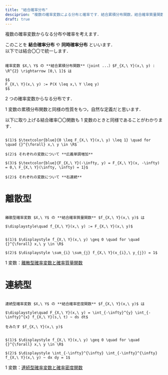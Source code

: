 ```yaml
---
title: "結合確率分布"
desciprion: "複数の確率変数による分布と確率です．結合累積分布関数，結合確率質量関数，結合確率密度関数を定義し，その性質を確認します．"
draft: true
---
```


複数の確率変数からなる分布や確率を考えます．

このことを **結合確率分布** や **同時確率分布** といいます．  
以下では結合〇〇で統一します．

~~~definition:結合累積分布関数

確率変数 $X,\ Y$ の **結合累積分布関数**（joint ...）$F_{X,\ Y}(x,\ y) : \R^{2} \rightarrow [0,\ 1]$ は

$$
F_{X,\ Y}(x,\ y) := P(X \leq x,\ Y \leq y)
$$

~~~

$2$ つの確率変数からなる分布です．

$1$ 変数の累積分布関数と同様の性質をもつ，自然な定義だと思います．

以下に取り上げる結合確率〇〇関数も $1$ 変数のときと同様であることがわかります．

~~~theorem:結合累積分布関数の性質

$(1)$ $\textcolor{blue}{0 \leq F_{X,\ Y}(x,\ y) \leq 1} \quad for \quad {}^{\forall} x,\ y \in \R$

$(2)$ それぞれの変数について **広義単調増加**

$(3)$ $\textcolor{blue}{F_{X,\ Y}(-\infty, y) = F_{X,\ Y}(x, -\infty) = 0,\ F_{X,\ Y}(\infty, \infty) = 1}$

$(2)$ それぞれの変数について **右連続**

~~~

# 離散型

~~~definition:結合確率質量関数

離散型確率変数 $X,\ Y$ の **結合確率質量関数** $f_{X,\ Y}(x,\ y)$ は

$\displaystyle\quad f_{X,\ Y}(x,\ y) := F_{X,\ Y}(x,\ y)$

~~~

~~~theorem:結合確率質量関数の性質

$(1)$ $\displaystyle f_{X,\ Y}(x,\ y) \geq 0 \quad for \quad {}^{\forall} x,\ y \in \R$

$(2)$ $\displaystyle \sum_{i} \sum_{j} f_{X,\ Y}(x_{i},\ y_{j}) = 1$

~~~

$1$ 変数：[離散型確率変数と確率質量関数](/mathematics/statistics/random-variable/discrete)

# 連続型

~~~definition:結合確率質量関数

連続型確率変数 $X,\ Y$ の **結合確率密度関数** $f_{X,\ Y}(x,\ y)$ は

$\displaystyle\quad F_{X,\ Y}(x,\ y) = \int_{-\infty}^{y} \int_{-\infty}^{x} f_{X,\ Y}(s,\ t) ~ ds dt$

をみたす $f_{X,\ Y}(x,\ y)$

~~~

~~~theorem:結合確率密度関数の性質

$(1)$ $\displaystyle f_{X,\ Y}(x,\ y) \geq 0 \quad for \quad {}^{\forall} x,\ y \in \R$

$(2)$ $\displaystyle \int_{-\infty}^{\infty} \int_{-\infty}^{\infty} f_{X,\ Y}(x,\ y) ~ dx dy = 1$

~~~

$1$ 変数：[連続型確率変数と確率密度関数](/mathematics/statistics/random-variable/continuous)
